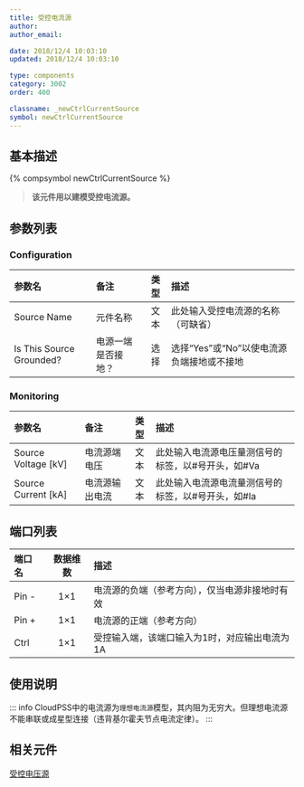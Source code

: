 ```yaml
---
title: 受控电流源
author: 
author_email:

date: 2018/12/4 10:03:10
updated: 2018/12/4 10:03:10

type: components
category: 3002
order: 400

classname: _newCtrlCurrentSource
symbol: newCtrlCurrentSource
---
```

## 基本描述
{% compsymbol newCtrlCurrentSource %}

> **该元件用以建模受控电流源。**

## 参数列表
### Configuration
| 参数名 | 备注 | 类型 | 描述 |
| :--- | :--- | :--: | :--- |
| Source Name | 元件名称 | 文本 | 此处输入受控电流源的名称（可缺省） |
| Is This Source Grounded? | 电源一端是否接地？ | 选择 | 选择“Yes”或“No”以使电流源负端接地或不接地 |

### Monitoring
| 参数名 | 备注 | 类型 | 描述 |
| :--- | :--- | :--: | :--- |
| Source Voltage \[kV\] | 电流源端电压 | 文本 | 此处输入电流源电压量测信号的标签，以#号开头，如#Va |
| Source Current \[kA\] | 电流源输出电流 | 文本 | 此处输入电流源电流量测信号的标签，以#号开头，如#Ia |


## 端口列表

| 端口名 | 数据维数 | 描述 |
| :--- | :--:  | :--- |
| Pin - | 1×1 |电流源的负端（参考方向），仅当电源非接地时有效 |
| Pin + | 1×1 |电流源的正端（参考方向）|
| Ctrl | 1×1 |受控输入端，该端口输入为1时，对应输出电流为1A |

## 使用说明

::: info
CloudPSS中的电流源为`理想电流源`模型，其内阻为无穷大。但理想电流源不能串联或成星型连接（违背基尔霍夫节点电流定律）。
:::


## 相关元件

[受控电压源](comp_newCtrlVoltageSource.md)
